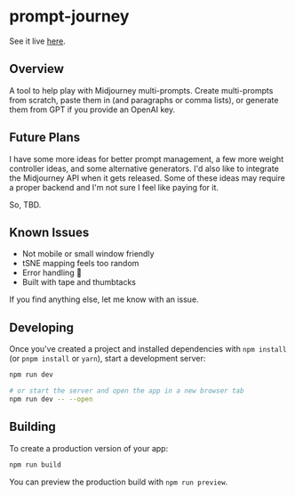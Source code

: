 # prompt-journey

See it live [here](https://cliff-km.github.io/prompt-journey/).

## Overview

A tool to help play with Midjourney multi-prompts. Create multi-prompts from scratch, paste them in (and paragraphs or comma lists), or generate them from GPT if you provide an OpenAI key.

## Future Plans

I have some more ideas for better prompt management, a few more weight controller ideas, and some alternative generators. I'd also like to integrate the Midjourney API when it gets released. Some of these ideas may require a proper backend and I'm not sure I feel like paying for it.

So, TBD.

## Known Issues

- Not mobile or small window friendly
- tSNE mapping feels too random
- Error handling 🙏
- Built with tape and thumbtacks

If you find anything else, let me know with an issue.

## Developing

Once you've created a project and installed dependencies with `npm install` (or `pnpm install` or `yarn`), start a development server:

```bash
npm run dev

# or start the server and open the app in a new browser tab
npm run dev -- --open
```

## Building

To create a production version of your app:

```bash
npm run build
```

You can preview the production build with `npm run preview`.

